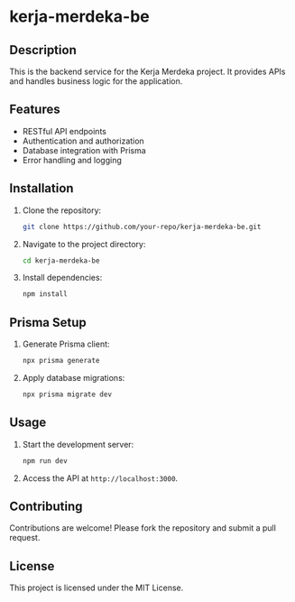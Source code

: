 # kerja-merdeka-be

## Description

This is the backend service for the Kerja Merdeka project. It provides APIs and handles business logic for the application.

## Features

- RESTful API endpoints
- Authentication and authorization
- Database integration with Prisma
- Error handling and logging

## Installation

1. Clone the repository:
   ```bash
   git clone https://github.com/your-repo/kerja-merdeka-be.git
   ```
2. Navigate to the project directory:
   ```bash
   cd kerja-merdeka-be
   ```
3. Install dependencies:
   ```bash
   npm install
   ```

## Prisma Setup

1. Generate Prisma client:
   ```bash
   npx prisma generate
   ```
2. Apply database migrations:
   ```bash
   npx prisma migrate dev
   ```

## Usage

1. Start the development server:
   ```bash
   npm run dev
   ```
2. Access the API at `http://localhost:3000`.

## Contributing

Contributions are welcome! Please fork the repository and submit a pull request.

## License

This project is licensed under the MIT License.
